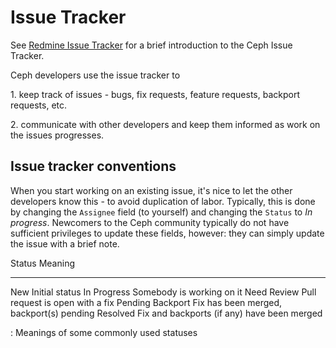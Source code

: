 # Issue Tracker

See [Redmine Issue Tracker](https://tracker.ceph.com) for a brief
introduction to the Ceph Issue Tracker.

Ceph developers use the issue tracker to

1\. keep track of issues - bugs, fix requests, feature requests,
backport requests, etc.

2\. communicate with other developers and keep them informed as work on
the issues progresses.

## Issue tracker conventions

When you start working on an existing issue, it\'s nice to let the other
developers know this - to avoid duplication of labor. Typically, this is
done by changing the `Assignee` field (to yourself) and changing the
`Status` to *In progress*. Newcomers to the Ceph community typically do
not have sufficient privileges to update these fields, however: they can
simply update the issue with a brief note.

  Status             Meaning
  ------------------ ---------------------------------------------
  New                Initial status
  In Progress        Somebody is working on it
  Need Review        Pull request is open with a fix
  Pending Backport   Fix has been merged, backport(s) pending
  Resolved           Fix and backports (if any) have been merged

  : Meanings of some commonly used statuses
